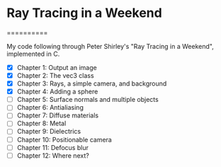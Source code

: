 # Ray Tracing in a Weekend
==========

My code following through Peter Shirley's "Ray Tracing in a Weekend",
implemented in C.

- [x] Chapter 1: Output an image
- [x] Chapter 2: The vec3 class
- [x] Chapter 3: Rays, a simple camera, and background
- [x] Chapter 4: Adding a sphere
- [ ] Chapter 5: Surface normals and multiple objects
- [ ] Chapter 6: Antialiasing
- [ ] Chapter 7: Diffuse materials
- [ ] Chapter 8: Metal
- [ ] Chapter 9: Dielectrics
- [ ] Chapter 10: Positionable camera
- [ ] Chapter 11: Defocus blur
- [ ] Chapter 12: Where next?

